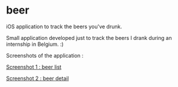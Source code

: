 # beer

iOS application to track the beers you've drunk.

Small application developed just to track the beers I drank during an internship in Belgium. :)

Screenshots of the application :

[Screenshot 1 : beer list](screenshots/list.png)

[Screenshot 2 : beer detail](screenshots/detail.png)
